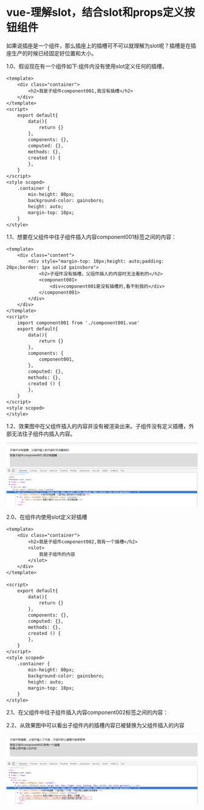 vue-理解slot，结合slot和props定义按钮组件
====
  如果说插座是一个组件，那么插座上的插槽可不可以就理解为slot呢？插槽是在插座生产的时候已经固定好位置和大小。
    
  1.0、假设现在有一个组件如下:组件内没有使用slot定义任何的插槽，
  
    <template>
        <div class="container">
            <h2>我是子组件component001,我没有插槽</h2>
        </div>
    </template>
    <script>
        export default{
            data(){
                return {}
            },
            components: {},
            computed: {},
            methods: {},
            created () {
            },
        }
    </script>
    <style scoped>
        .container {
            min-height: 80px;
            background-color: gainsboro;
            height: auto;
            margin-top: 10px;
        }
    </style>
    
  1.1、想要在父组件中往子组件插入内容component001标签之间的内容：
  
    <template>
        <div class="content">
            <div style="margin-top: 10px;height: auto;padding: 20px;border: 1px solid gainsboro">
                <h2>子组件没有插槽，父组件插入的内容时无法看到的</h2>
                <component001>
                    <div>component001是没有插槽的,看不到我的</div>
                </component001>
            </div>
        </div>
    </template>
    <script>
        import component001 from './component001.vue'
        export default{
            data(){
                return {}
            },
            components: {
                component001,
            },
            computed: {},
            methods: {},
            created () {
            },
        }
    </script>
    <style scoped>
    </style>
  
  1.2、效果图中在父组件插入的内容并没有被渲染出来。子组件没有定义插槽，外部无法往子组件内插入内容。
  
  ![image](https://github.com/jiekekeji/MVueWebpack/blob/master/demo014/preview/1.png)
  
  2.0、在组件内使用slot定义好插槽
  
    <template>
        <div class="container">
            <h2>我是子组件component002,我有一个插槽</h2>
            <slot>
                我是子组件的内容
            </slot>
        </div>
    </template>
    
    <script>
        export default{
            data(){
                return {}
            },
            components: {},
            computed: {},
            methods: {},
            created () {
            },
        }
    </script>
    <style scoped>
        .container {
            min-height: 80px;
            background-color: gainsboro;
            height: auto;
            margin-top: 10px;
        }
    </style>
   
  2.1、在父组件中往子组件插入内容component002标签之间的内容：
    <template>
        <div class="content">
            <div style="margin-top: 10px;height: auto;padding: 20px;border: 1px solid gainsboro">
                <h2>子组件有插槽，父组件插入了内容，子组件默认插槽内容被替换</h2>
                <component002>
                    <div>我是父组件插入的内容</div>
                </component002>
            </div>
        </div>
    </template>
    <script>
        import component002 from './component002.vue'
        export default{
            data(){
                return {}
            },
            components: {
                component002,        
            },
            computed: {},
            methods: {},
            created () {
            },
        }
    </script>
    <style scoped>
    </style>
    
  2.2、从效果图中可以看出子组件内的插槽内容已被替换为父组件插入的内容
  
  ![image](https://github.com/jiekekeji/MVueWebpack/blob/master/demo014/preview/2.png)
  
    

 
